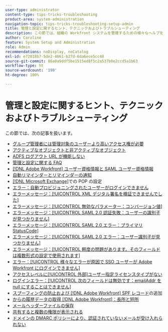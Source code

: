 ```yaml
---
user-type: administrator
content-type: tips-tricks-troubleshooting
product-area: system-administration
navigation-topic: tips-tricks-troubleshooting-setup-admin
title: 管理と設定に関するヒント、テクニックおよびトラブルシューティング
description: この節では、組織の Workfront システムを管理するための様々なヘルプを紹介します。
author: Caroline
feature: System Setup and Administration
role: Admin
recommendations: noDisplay, noCatalog
exl-id: e72018b7-5de2-4661-b27d-6da6ece5cc48
source-git-commit: 86a0a9ddf5be1515ed8f5c2a537b0e2ccd5a1b63
workflow-type: ht
source-wordcount: '199'
ht-degree: 100%

---
```


# 管理と設定に関するヒント、テクニックおよびトラブルシューティング

この節では、次の記事を扱います。

* [グループ管理者には管理対象のユーザーより高いアクセス権が必要](/help/quicksilver/administration-and-setup/tips-tricks-and-troubleshooting/group-admin-access-level.md)
* [アクティブなオブジェクトと非アクティブなオブジェクト](../../administration-and-setup/tips-tricks-and-troubleshooting/acitve-and-deactivated-objects.md)
* [ADFS ログアウト URL が機能しない](../../administration-and-setup/tips-tricks-and-troubleshooting/adfs-logout-url-doesnt-work.md)
* [管理と設定に関する FAQ](../../administration-and-setup/tips-tricks-and-troubleshooting/admin-and-setup-faq.md)
* [[!DNL Adobe Workfront] ユーザー資格情報と SAML ユーザー資格情報](../../administration-and-setup/tips-tricks-and-troubleshooting/wf-user-credentials-vs-saml-user-credentials.md)
* [自動リマインダーとリマインダーの通知](../../administration-and-setup/tips-tricks-and-troubleshooting/auto-reminders-vs-reminder-notifications.md)
* [ [!DNL Microsoft Exchange]](../../administration-and-setup/tips-tricks-and-troubleshooting/configure-pop-ms-exchange.md)での POP の設定
* [エラー：自動プロビジョニングされたユーザーがログインできません](../../administration-and-setup/tips-tricks-and-troubleshooting/error-auto-provisioned-user-cant-log-in.md)
* [エラーメッセージ：[!UICONTROL XML デジタル署名を検証できませんでした]](../../administration-and-setup/tips-tricks-and-troubleshooting/error-message-couldnt-validate-xml-digital-signature.md)
* [エラーメッセージ：[!UICONTROL 無効なパラメーター：コンバージョン値]](../../administration-and-setup/tips-tricks-and-troubleshooting/error-message-invalid-parameter-conversion-value.md)
* [エラーメッセージ：[!UICONTROL SAML 2.0 認証失敗：ユーザーの識別子が見つかりません]](../../administration-and-setup/tips-tricks-and-troubleshooting/error-message-saml-2-auth-failed-userid-not-found.md)
* [エラーメッセージ：[!UICONTROL SAML 2.0 エラー：プライマリ StatusCode]](../../administration-and-setup/tips-tricks-and-troubleshooting/error-message-saml-2-error-primary-statuscode.md)
* [エラーメッセージ：[!UICONTROL SAML 2.0 エラー：ユーザー識別子が見つかりません]](../../administration-and-setup/tips-tricks-and-troubleshooting/error-message-saml-2-error-user-identifier-not-found.md)
* [エラーメッセージ：[!UICONTROL 軽度の問題があります。そのフィールドは複数形式の設定で使用されます]](../../administration-and-setup/tips-tricks-and-troubleshooting/error-message-field-used-in-multi-form-config.md)
* [エラー：[!UICONTROL 様々なエラーが原因で SSO ユーザーが Adobe Workfront にログインできません]](../../administration-and-setup/tips-tricks-and-troubleshooting/error-sso-users-unable-log-in-various-errors.md)
* [アクセスレベルに[!UICONTROL 外部]ユーザー指定ライセンスタイプがない](../../administration-and-setup/tips-tricks-and-troubleshooting/external-user-license-type-missing-from-access-levels.md)
* [ログインエラー：[!UICONTROL 次のフィールドは無効です：emailAddr を null にすることはできません]](../../administration-and-setup/tips-tricks-and-troubleshooting/login-error-following-field-invalid-emailaddr-cant-be-null.md)
* [スプーフィングの防止および  [!DNL Adobe Workfront] SPF レコード](../../administration-and-setup/tips-tricks-and-troubleshooting/prevent-spoofing-add-wf-spf-records.md)の追加
* [ からの履歴データの取得 [!DNL Adobe Workfront]：長所と短所](../../administration-and-setup/tips-tricks-and-troubleshooting/how-to-get-data-out-of-wf.md)
* [メールヘッダーファイルの保存](../../administration-and-setup/tips-tricks-and-troubleshooting/save-an-email-header-file.md)
* [共有すると複数の権限が表示される](../../administration-and-setup/tips-tricks-and-troubleshooting/sharing-shows-more-than-1-permission.md)
* [ドメインの DMARC ポリシーにより、認証されていないメールが受け入れられない](../../administration-and-setup/tips-tricks-and-troubleshooting/unauthenticated-email-not-accepted-domains-dmarc-policy.md)
